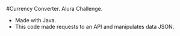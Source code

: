 #Currency Converter. Alura Challenge.
- Made with Java.
- This code made requests to an API and manipulates data JSON. 
